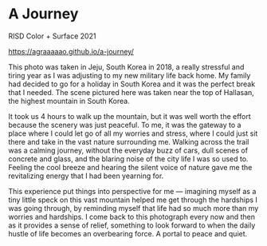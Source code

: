 # A Journey
RISD Color + Surface 2021

https://agraaaaao.github.io/a-journey/

This photo was taken in Jeju, South Korea in 2018, a really stressful and tiring year as I was adjusting to my new military life back home. My family had decided to go for a holiday in South Korea and it was the perfect break that I needed. The scene pictured here was taken near the top of Hallasan, the highest mountain in South Korea.

It took us 4 hours to walk up the mountain, but it was well worth the effort because the scenery was just peaceful. To me, it was the gateway to a place where I could let go of all my worries and stress, where I could just sit there and take in the vast nature surrounding me. Walking across the trail was a calming journey, without the everyday buzz of cars, dull scenes of concrete and glass, and the blaring noise of the city life I was so used to. Feeling the cool breeze and hearing the silent voice of nature gave me the revitalizing energy that I had been yearning for.

This experience put things into perspective for me — imagining myself as a tiny little speck on this vast mountain helped me get through the hardships I was going through, by reminding myself that life had so much more than my worries and hardships. I come back to this photograph every now and then as it provides a sense of relief, something to look forward to when the daily hustle of life becomes an overbearing force. A portal to peace and quiet.
